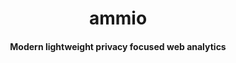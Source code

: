 <h1 align='center'>ammio</h1>
<h4 align='center'>Modern lightweight privacy focused web analytics</h4>
